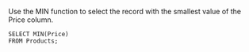 Use the MIN function to select the record with the smallest value of the Price column.

    SELECT MIN(Price)
    FROM Products;
